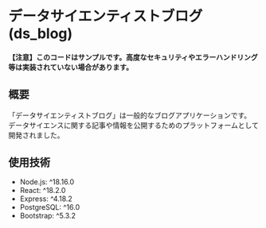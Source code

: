 # データサイエンティストブログ (ds_blog)
#### 【注意】このコードはサンプルです。高度なセキュリティやエラーハンドリング等は実装されていない場合があります。
## 概要
「データサイエンティストブログ」は一般的なブログアプリケーションです。
データサイエンスに関する記事や情報を公開するためのプラットフォームとして開発されました。

## 使用技術
- Node.js: ^18.16.0
- React: ^18.2.0
- Express: ^4.18.2
- PostgreSQL: ^16.0
- Bootstrap: ^5.3.2
